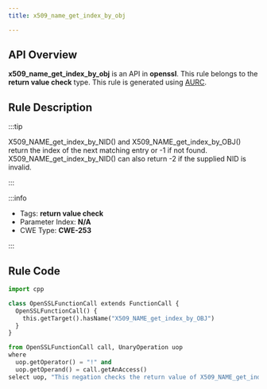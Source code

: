 ```yaml
---
title: x509_name_get_index_by_obj

---
```



## API Overview
**x509_name_get_index_by_obj** is an API in **openssl**. This rule belongs to the **return value check** type. This rule is generated using [AURC](../../tools/AURC).
## Rule Description

:::tip

X509_NAME_get_index_by_NID() and X509_NAME_get_index_by_OBJ() return the index of the next matching entry or -1 if not found. X509_NAME_get_index_by_NID() can also return -2 if the supplied NID is invalid.

:::

:::info

- Tags: **return value check**
- Parameter Index: **N/A**
- CWE Type: **CWE-253**

:::

## Rule Code
```python
import cpp

class OpenSSLFunctionCall extends FunctionCall {
  OpenSSLFunctionCall() {
    this.getTarget().hasName("X509_NAME_get_index_by_OBJ")
  }
}

from OpenSSLFunctionCall call, UnaryOperation uop
where
  uop.getOperator() = "!" and
  uop.getOperand() = call.getAnAccess()
select uop, "This negation checks the return value of X509_NAME_get_index_by_OBJ."
```